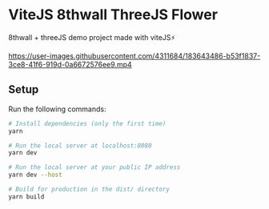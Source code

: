 # ViteJS 8thwall ThreeJS Flower

8thwall + threeJS demo project made with viteJS⚡



https://user-images.githubusercontent.com/4311684/183643486-b53f1837-3ce8-41f6-919d-0a6672576ee9.mp4



## Setup

Run the following commands:

```bash
# Install dependencies (only the first time)
yarn

# Run the local server at localhost:8080
yarn dev

# Run the local server at your public IP address
yarn dev --host

# Build for production in the dist/ directory
yarn build
```
